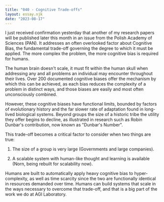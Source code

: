 ```yaml
---
title: "040 - Cognitive Trade-offs"
layout: essay.njk
date: "2023-08-17"
---
```


I just received confirmation yesterday that another of my research papers will be published later this month in an issue from the Polish Academy of Sciences (PAN). It addresses an often overlooked factor about Cognitive Bias, the fundamental trade-off governing the degree to which it must be applied. The more complex the problem, the more cognitive bias is required for humans.

The human brain doesn't scale, it must fit within the human skull when addressing any and all problems an individual may encounter throughout their lives. Over 200 documented cognitive biases offer the mechanism by which this can be achieved, as each bias reduces the complexity of a problem in distinct ways, and those biases are easily and most often unconsciously combined.

However, these cognitive biases have functional limits, bounded by factors of evolutionary history and the far slower rate of adaptation found in long-lived biological systems. Beyond groups the size of a historic tribe the utility they offer begins to decline, as illustrated in research such as Robin Dunbar's contribution, now known as "Dunbar's Number".

This trade-off becomes a critical factor to consider when two things are true:

1. The size of a group is very large (Governments and large companies).

2. A scalable system with human-like thought and learning is available (Norn, being rebuilt for scalability now).

Humans are built to automatically apply heavy cognitive bias to hyper-complexity, as well as time scarcity since the two are functionally identical in resources demanded over time. Humans can build systems that scale in the ways necessary to overcome that trade-off, and that is a big part of the work we do at AGI Laboratory.